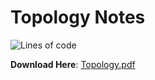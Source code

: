 # Topology Notes
![Lines of code](https://tokei.rs/b1/github/hooyuser/Topology)

**Download Here**: [Topology.pdf](https://github.com/hooyuser/Topology/releases/latest/download/Topology.pdf)
